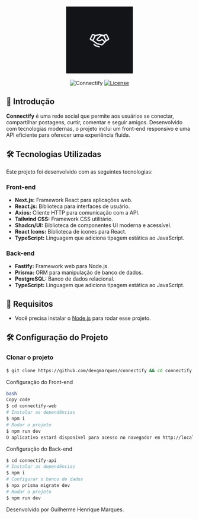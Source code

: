 <p align="center">
  <img alt="Connectify" src="./public/icon.png" width="180px" />
</p>

<p align="center">
  <img src="https://img.shields.io/static/v1?label=Connectify&message=Network&color=121418&labelColor=202024" alt="Connectify" />
  <a href="LICENSE">
    <img  src="https://img.shields.io/static/v1?label=License&message=MIT&color=121418&labelColor=202024" alt="License">
  </a>
</p>

## 🚀 Introdução

**Connectify** é uma rede social que permite aos usuários se conectar, compartilhar postagens, curtir, comentar e seguir amigos. Desenvolvido com tecnologias modernas, o projeto inclui um front-end responsivo e uma API eficiente para oferecer uma experiência fluida.

## 🛠️ Tecnologias Utilizadas

Este projeto foi desenvolvido com as seguintes tecnologias:

### Front-end
- **Next.js:** Framework React para aplicações web.
- **React.js:** Biblioteca para interfaces de usuário.
- **Axios:** Cliente HTTP para comunicação com a API.
- **Tailwind CSS:** Framework CSS utilitário.
- **Shadcn/UI:** Biblioteca de componentes UI moderna e acessível.
- **React Icons:** Biblioteca de ícones para React.
- **TypeScript:** Linguagem que adiciona tipagem estática ao JavaScript.

### Back-end
- **Fastify:** Framework web para Node.js.
- **Prisma:** ORM para manipulação de banco de dados.
- **PostgreSQL:** Banco de dados relacional.
- **TypeScript:** Linguagem que adiciona tipagem estática ao JavaScript.

## 🔧 Requisitos

- Você precisa instalar o [Node.js](https://nodejs.org/en/download/) para rodar esse projeto.

## 🛠️ Configuração do Projeto

### Clonar o projeto

```bash
$ git clone https://github.com/devgmarques/connectify && cd connectify
```

Configuração do Front-end
```bash
bash
Copy code
$ cd connectify-web
# Instalar as dependências
$ npm i
# Rodar o projeto
$ npm run dev
O aplicativo estará disponível para acesso no navegador em http://localhost:3000.
```

Configuração do Back-end
```bash
$ cd connectify-api
# Instalar as dependências
$ npm i
# Configurar o banco de dados
$ npx prisma migrate dev
# Rodar o projeto
$ npm run dev
```

Desenvolvido por Guilherme Henrique Marques.
